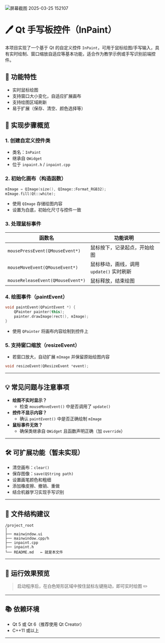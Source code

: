 ![屏幕截图 2025-03-25 152107](https://github.com/user-attachments/assets/7b507cca-3a4d-4552-9193-c4c831ec30fb)



# 🖊️ Qt 手写板控件（InPaint）

本项目实现了一个基于 Qt 的自定义控件 `InPaint`，可用于鼠标绘图/手写输入，具有实时绘制、窗口缩放自适应等基本功能，适合作为教学示例或手写识别前端控件。



## 🚀 功能特性

- 实时鼠标绘图
- 支持窗口大小变化，自适应扩展画布
- 支持绘图区域刷新
- 易于扩展（保存、清空、颜色选择等）



## 🧱 实现步骤概览

### 1. 创建自定义控件类

- 类名：`InPaint`
- 继承自 `QWidget`
- 位于 `inpaint.h` / `inpaint.cpp`

### 2. 初始化画布（构造函数）

```cpp
mImage = QImage(size(), QImage::Format_RGB32);
mImage.fill(Qt::white);
```

- 使用 `QImage` 存储绘图内容
- 设置为白底，初始化尺寸与控件一致

### 3. 处理鼠标事件

| 函数名 | 功能说明 |
|--------|----------|
| `mousePressEvent(QMouseEvent*)` | 鼠标按下，记录起点，开始绘图 |
| `mouseMoveEvent(QMouseEvent*)`  | 鼠标移动，画线，调用 `update()` 实时刷新 |
| `mouseReleaseEvent(QMouseEvent*)` | 鼠标释放，结束绘图 |

### 4. 绘图事件（paintEvent）

```cpp
void paintEvent(QPaintEvent *) {
    QPainter painter(this);
    painter.drawImage(rect(), mImage);
}
```

- 使用 `QPainter` 将画布内容绘制到控件上

### 5. 支持窗口缩放（resizeEvent）

- 若窗口放大，自动扩展 `mImage` 并保留原始绘图内容

```cpp
void resizeEvent(QResizeEvent *event);
```

---

## 💡 常见问题与注意事项

- **绘图不实时显示？**
  - 检查 `mouseMoveEvent()` 中是否调用了 `update()`
- **控件不显示内容？**
  - 确认 `paintEvent()` 中是否正确绘制 `mImage`
- **鼠标事件无效？**
  - 确保类继承自 `QWidget` 且函数声明正确（加 `override`）

---

## 🛠️ 可扩展功能（暂未实现）

- 清空画布：`clear()`
- 保存图像：`save(QString path)`
- 设置画笔颜色和粗细
- 添加橡皮擦、撤销、重做
- 结合机器学习实现手写识别

---

## 📁 文件结构建议

```
/project_root
│
├── mainwindow.ui
├── mainwindow.cpp/h
├── inpaint.cpp
├── inpaint.h
└── README.md   ← 就是本文件
```

---

## 📸 运行效果预览

> 启动程序后，在白色矩形区域中按住鼠标左键拖动，即可实时绘图 ✏️

---

## 📚 依赖环境

- Qt 5 或 Qt 6（推荐使用 Qt Creator）
- C++11 或以上

---


